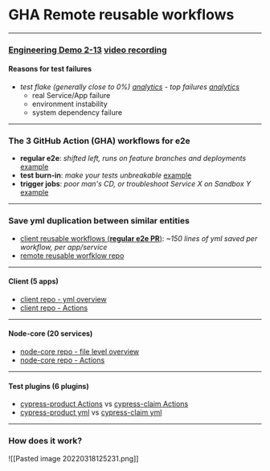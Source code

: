 
# GHA Remote reusable workflows
---
### [Engineering Demo 2-13](https://github.com/helloextend/weekly-logs/blob/main/2022/02-Feb-2022.md#week-of-2022-02-13) [video recording](https://drive.google.com/file/d/183ALaAIDuzo9xU6o_UcK1pDPwl_VZNCr/view?usp=drive_web)
#### Reasons for test failures   
 
   -   _test flake_ _(generally close to 0%)_  *[analytics](https://dashboard.cypress.io/projects/t4r241/analytics/flaky-tests?branches=%5B%5D&browsers=%5B%5D&chartRangeMostCommonErrors=%5B%5D&chartRangeSlowestTests=%5B%5D&chartRangeTopFailures=%5B%5D&committers=%5B%5D&cypressVersions=%5B%5D&flaky=%5B%5D&operatingSystems=%5B%5D&runGroups=%5B%5D&specFiles=%5B%5D&status=%5B%7B%22label%22%3A%22Passed%22%2C%22value%22%3A%22PASSED%22%7D%2C%7B%22label%22%3A%22Failed%22%2C%22value%22%3A%22FAILED%22%7D%5D&tags=%5B%7B%22disabled%22%3Afalse%2C%22label%22%3A%22sandbox%22%2C%22labelProperties%22%3A%7B%22color%22%3A%22%23dadade%22%7D%2C%22suggested%22%3Afalse%2C%22value%22%3A%22sandbox%22%7D%5D&timeInterval=WEEK&timeRange=%7B%22startDate%22%3A%222022-03-11%22%2C%22endDate%22%3A%222022-03-18%22%7D&viewBy=TEST_CASE)*
    -   _top failures_ *[analytics](https://dashboard.cypress.io/projects/t4r241/analytics/top-failures?branches=%5B%5D&browsers=%5B%5D&chartRangeMostCommonErrors=%5B%5D&chartRangeSlowestTests=%5B%5D&chartRangeTopFailures=%5B%5D&committers=%5B%5D&cypressVersions=%5B%5D&flaky=%5B%5D&operatingSystems=%5B%5D&runGroups=%5B%5D&specFiles=%5B%5D&status=%5B%7B%22label%22%3A%22Passed%22%2C%22value%22%3A%22PASSED%22%7D%2C%7B%22label%22%3A%22Failed%22%2C%22value%22%3A%22FAILED%22%7D%5D&tags=%5B%7B%22disabled%22%3Afalse%2C%22label%22%3A%22sandbox%22%2C%22labelProperties%22%3A%7B%22color%22%3A%22%23dadade%22%7D%2C%22suggested%22%3Afalse%2C%22value%22%3A%22sandbox%22%7D%5D&timeInterval=WEEK&timeRange=%7B%22startDate%22%3A%222022-03-11%22%2C%22endDate%22%3A%222022-03-18%22%7D&viewBy=TEST_CASE)*
        -   real Service/App failure
        -   environment instability
        -   system dependency failure  

---
### The 3 GitHub Action (GHA) workflows for e2e 
 * **regular e2e**:  *shifted left, runs on feature branches and deployments* [example](https://github.com/helloextend/node-core/actions/workflows/auth-e2e.yml)
 * **test burn-in**: *make your tests unbreakable* [example](https://github.com/helloextend/node-core/actions/workflows/auth-repeat-title.yml)
 * **trigger jobs**: *poor man's CD, or troubleshoot Service X on Sandbox Y* [example](https://github.com/helloextend/node-core/actions/workflows/auth-trigger-e2e-suite.yml)

---
### Save yml duplication between similar entities
* [client reusable workflows (**regular e2e PR**)](https://github.com/helloextend/client/pull/3419): *~150 lines of yml saved per workflow, per app/service*
* [remote reusable worfklow repo](https://github.com/helloextend/gha-reusable-workflows)

---
#### Client (5 apps)
* [client repo - yml overview](https://github.com/helloextend/client/tree/main/.github)
* [client repo - Actions](https://github.com/helloextend/client/actions/workflows/customers-e2e-deployment.yml) 

---
#### Node-core (20 services)
* [node-core repo - file level overview](https://github.com/helloextend/node-core/tree/master/.github/workflows)
* [node-core repo - Actions](https://github.com/helloextend/node-core/actions/workflows/big-commerce-e2e.yml)

---
#### Test plugins (6 plugins)
* [cypress-product Actions](https://github.com/helloextend/cypress-product/actions) vs [cypress-claim Actions](https://github.com/helloextend/cypress-claim/actions)
* [cypress-product yml](https://github.com/helloextend/cypress-product/tree/main/.github/workflows) vs [cypress-claim yml](https://github.com/helloextend/cypress-claim/tree/main/.github/workflows)

---

### How does it work?
![[Pasted image 20220318125231.png]]
